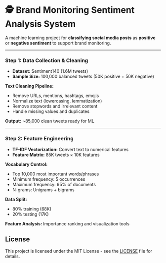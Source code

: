 # 🕵️ Brand Monitoring Sentiment Analysis System

A machine learning project for **classifying social media posts** as **positive** or **negative sentiment** to support brand monitoring.

---


### Step 1: Data Collection & Cleaning
- **Dataset:** Sentiment140 (1.6M tweets)  
- **Sample Size:** 100,000 balanced tweets (50K positive + 50K negative)  

**Text Cleaning Pipeline:**
- Remove URLs, mentions, hashtags, emojis  
- Normalize text (lowercasing, lemmatization)  
- Remove stopwords and irrelevant content  
- Handle missing values and duplicates  

**Output:** ~85,000 clean tweets ready for ML  

---

### Step 2: Feature Engineering
- **TF-IDF Vectorization:** Convert text to numerical features  
- **Feature Matrix:** 85K tweets × 10K features  

**Vocabulary Control:**
- Top 10,000 most important words/phrases  
- Minimum frequency: 5 occurrences  
- Maximum frequency: 95% of documents  
- N-grams: Unigrams + bigrams  

**Data Split:**
- 80% training (68K)  
- 20% testing (17K)  

**Feature Analysis:** Importance ranking and visualization tools 


##  License
This project is licensed under the MIT License - see the [LICENSE](./LICENSE) file for details.
